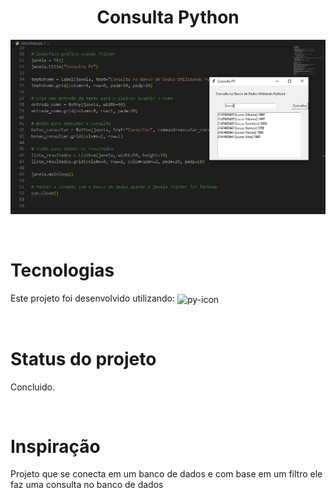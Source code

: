 <h1 align="center">Consulta Python</h1>

<p align="center">
 <img src="./Capturar.PNG">
</p>

<br>

# Tecnologias
Este projeto foi desenvolvido utilizando:
    <img align="center" height="30" width="40" alt="py-icon" src="https://cdn.jsdelivr.net/gh/devicons/devicon/icons/python/python-original.svg">
          
 
<br>

# Status do projeto
Concluido.

<br>

# Inspiração
Projeto que se conecta em um banco de dados e com base em um filtro ele faz uma consulta no banco de dados

<br>

